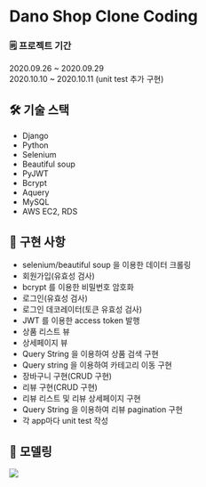 # Dano Shop Clone Coding

### 🗒 프로젝트 기간 
2020.09.26 ~ 2020.09.29 <br> 
2020.10.10 ~ 2020.10.11 (unit test 추가 구현)

## 🛠 기술 스택
- Django
- Python
- Selenium
- Beautiful soup
- PyJWT
- Bcrypt
- Aquery
- MySQL
- AWS EC2, RDS 

## 📌 구현 사항
- selenium/beautiful soup 을 이용한 데이터 크롤링
- 회원가입(유효성 검사)
- bcrypt 를 이용한 비밀번호 암호화
- 로그인(유효성 검사)
- 로그인 데코레이터(토큰 유효성 검사)
- JWT 를 이용한 access token 발행
- 상품 리스트 뷰
- 상세페이지 뷰
- Query String 을 이용하여 상품 검색 구현
- Query string 을 이용하여 카테고리 이동 구현
- 장바구니 구현(CRUD 구현)
- 리뷰 구현(CRUD 구현)
- 리뷰 리스트 및 리뷰 상세페이지 구현
- Query String 을 이용하여 리뷰 pagination 구현
- 각 app마다 unit test 작성

## 🔗 모델링
![](https://images.velog.io/images/dnpxm387/post/b453ea7b-f9a7-4992-a986-1dc39a87e3a4/%E1%84%89%E1%85%B3%E1%84%8F%E1%85%B3%E1%84%85%E1%85%B5%E1%86%AB%E1%84%89%E1%85%A3%E1%86%BA%202020-10-11%20%E1%84%8B%E1%85%A9%E1%84%92%E1%85%AE%204.53.35.png)
